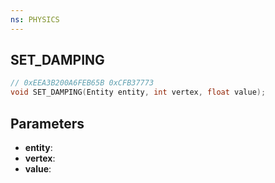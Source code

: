```yaml
---
ns: PHYSICS
---
```

## SET_DAMPING

```c
// 0xEEA3B200A6FEB65B 0xCFB37773
void SET_DAMPING(Entity entity, int vertex, float value);
```


## Parameters
* **entity**: 
* **vertex**: 
* **value**: 

